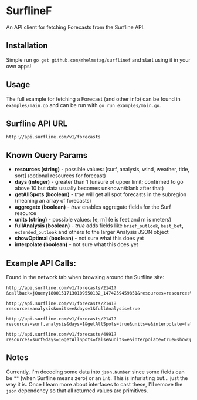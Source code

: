 # SurflineF

An API client for fetching Forecasts from the Surfline API.

## Installation

Simple run `go get github.com/mhelmetag/surflinef` and start using it in your own apps!

## Usage

The full example for fetching a Forecast (and other info) can be found in `examples/main.go` and can be run with `go run examples/main.go`.

## Surfline API URL

```
http://api.surfline.com/v1/forecasts
```

## Known Query Params

*   **resources (string)** - possible values: \[surf, analysis, wind, weather, tide, sort\] (optional resources for forecast)
*   **days (integer)** - greater than 1 (unsure of upper limit; confirmed to go above 10 but data usually becomes unknown/blank after that)
*   **getAllSpots (boolean)** -  *true* will get all spot forecasts in the subregion (meaning an array of forecasts)
*   **aggregate (boolean)** -  *true* enables aggregate fields for the Surf resource
*   **units (string)** - possible values: \[e, m\] (e is feet and m is meters)
*   **fullAnalysis (boolean)** - *true* adds fields like `brief_outlook`, `best_bet`, `extended_outlook` and others to the larger Analysis JSON object
*   **showOptimal (boolean)** - not sure what this does yet
*   **interpolate (boolean)** - not sure what this does yet

## Example API Calls:

Found in the network tab when browsing around the Surfline site:
```
http://api.surfline.com/v1/forecasts/2141?&callback=jQuery18001517130109550182_1474259459851&resources=resources%3Dwind%2Csurf%2Canalysis%2Cweather%2Ctide%2Csort&days=17&aggregate=true&units=e&_=1474259492858

http://api.surfline.com/v1/forecasts/2141?resources=analysis&units=e&days=1&fullAnalysis=true

http://api.surfline.com/v1/forecasts/2141?resources=surf,analysis&days=1&getAllSpots=true&units=e&interpolate=false&showOptimal=false

http://api.surfline.com/v1/forecasts/4991?resources=surf&days=1&getAllSpots=false&units=e&interpolate=true&showOptimal=false
```

## Notes

Currently, I'm decoding some data into `json.Number` since some fields can be `""` (when Surfline means zero) or an `int`. This is infuriating but... just the way it is. Once I learn more about interfaces to cast these, I'll remove the `json` dependency so that all returned values are primitives.

